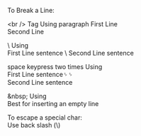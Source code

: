 To Break a Line:

\<br /> Tag Using
paragraph First Line <br /> Second Line

\ Using  
First Line sentence \\
Second Line sentence 

space keypress two times Using  
First Line sentence␠␠  
Second Line sentence

\&nbsp; Using  
Best for inserting an empty line

To escape a special char:  
Use back slash (\\)
